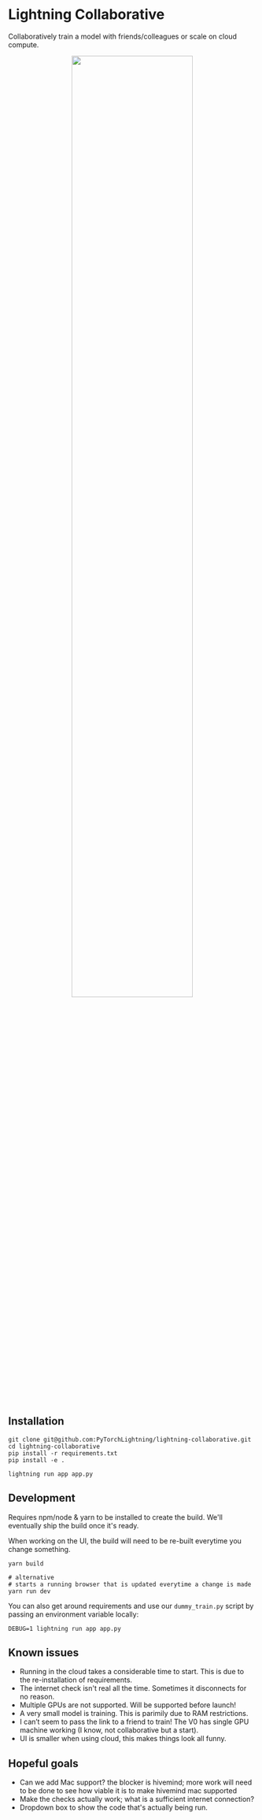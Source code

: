 # Lightning Collaborative

Collaboratively train a model with friends/colleagues or scale on cloud compute.

<div align="center">
   <img src="https://github.com/PyTorchLightning/lightning-collaborative/blob/bb576092648a1998f6873cd801ddcf5379c2123c/images/icon.png?raw=true" width="70%">
</div>

## Installation

```
git clone git@github.com:PyTorchLightning/lightning-collaborative.git
cd lightning-collaborative
pip install -r requirements.txt
pip install -e .

lightning run app app.py
```

## Development

Requires npm/node & yarn to be installed to create the build. We'll eventually ship the build once it's ready.

When working on the UI, the build will need to be re-built everytime you change something.

```
yarn build

# alternative
# starts a running browser that is updated everytime a change is made
yarn run dev
```

You can also get around requirements and use our `dummy_train.py` script by passing an environment variable locally:

```
DEBUG=1 lightning run app app.py
```

## Known issues

- Running in the cloud takes a considerable time to start. This is due to the re-installation of requirements.
- The internet check isn't real all the time. Sometimes it disconnects for no reason.
- Multiple GPUs are not supported. Will be supported before launch!
- A very small model is training. This is parimily due to RAM restrictions.
- I can’t seem to pass the link to a friend to train! The V0 has single GPU machine working (I know, not collaborative but a start).
- UI is smaller when using cloud, this makes things look all funny.

## Hopeful goals

- Can we add Mac support? the blocker is hivemind; more work will need to be done to see how viable it is to make hivemind mac supported
- Make the checks actually work; what is a sufficient internet connection?
- Dropdown box to show the code that's actually being run.

